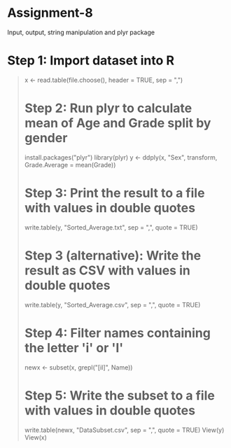 # Assignment-8
Input, output, string manipulation and plyr package
# Step 1: Import dataset into R
> x <- read.table(file.choose(), header = TRUE, sep = ",")
> # Step 2: Run plyr to calculate mean of Age and Grade split by gender
> install.packages("plyr")
> library(plyr)
> y <- ddply(x, "Sex", transform, Grade.Average = mean(Grade))
> # Step 3: Print the result to a file with values in double quotes
> write.table(y, "Sorted_Average.txt", sep = ",", quote = TRUE)
> # Step 3 (alternative): Write the result as CSV with values in double quotes
> write.table(y, "Sorted_Average.csv", sep = ",", quote = TRUE)
> # Step 4: Filter names containing the letter 'i' or 'I'
> newx <- subset(x, grepl("[iI]", Name))
> # Step 5: Write the subset to a file with values in double quotes
> write.table(newx, "DataSubset.csv", sep = ",", quote = TRUE)
> View(y)
> View(x)
> 
